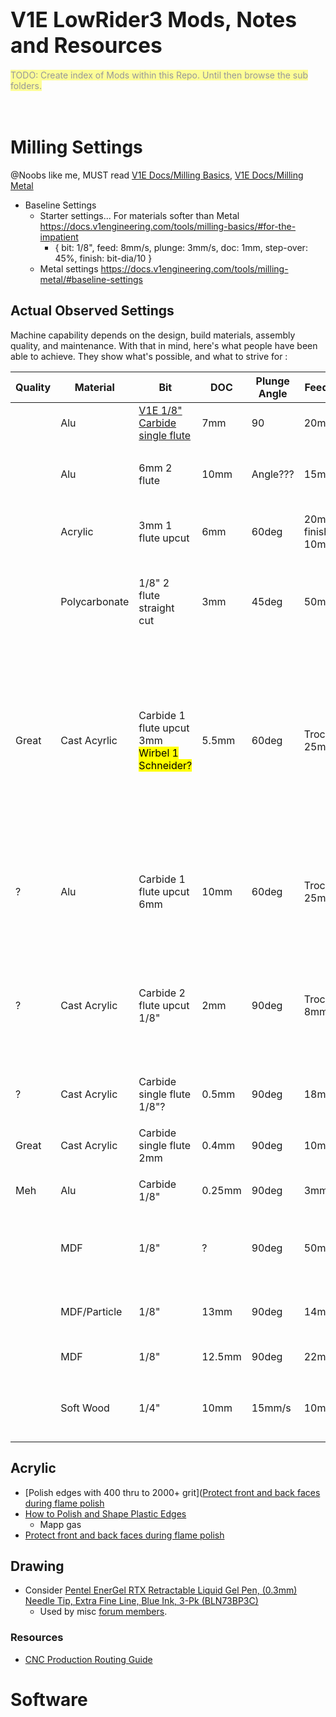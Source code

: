 # <big>V1E LowRider3 Mods, Notes and Resources</big>

<mark style="opacity:0.4">
TODO: Create index of Mods within this Repo.  Until then browse the sub folders.</mark>
<br/><br/><br/>

# Milling Settings
@Noobs like me, MUST read [V1E Docs/Milling Basics](https://docs.v1engineering.com/tools/milling-basics/), [V1E Docs/Milling Metal](https://docs.v1engineering.com/tools/milling-metal/)
- Baseline Settings
  - Starter settings...  For materials softer than Metal https://docs.v1engineering.com/tools/milling-basics/#for-the-impatient
    - { bit: 1/8", feed: 8mm/s, plunge: 3mm/s, doc: 1mm, step-over: 45%, finish: bit-dia/10 } 
  - Metal settings https://docs.v1engineering.com/tools/milling-metal/#baseline-settings


## Actual Observed Settings
Machine capability depends on the design, build materials, assembly quality, and maintenance.  With that in mind, here's what people have been able to achieve.  They show  what's possible, and what to strive for :

|Quality|Material|Bit|DOC|Plunge Angle|Feed XY|Feed Z|Speed|Coolant|Notes / Source |
| --- | --- | --- | --- | --- | --- | --- | --- | --- | --- |
||Alu|[V1E 1/8" Carbide single flute](https://www.v1e.com/products/carbide-single-flute)|7mm|90|20mm/s|4mm/s|RPM?|25psi air + hint of IPA|Trochoidal Milling: Stepover 10% Width: 50% Oscillation: 0<br/>https://youtu.be/wTbvzWy-f1o |
||
||Alu|6mm 2 flute|10mm|Angle???|15mm/s|4mm/s|Speed???|Coolant???|@ Tokoloshe, <br/>- Video https://www.youtube.com/watch?v=d00vYzRvVSI |
||
||Acrylic|3mm 1 flute upcut|6mm|60deg|20mm/s, finish: 10mm/s|2mm/s|Makita/Katsu 1 = lowest|None|@Olivier [Acylic on LR2](https://forum.v1e.com/t/acrylic-on-lr2/33034/29?u=azab2c)<br/>- step-over: 30%, trochoidal-stepover : 20%, trochoidal-width: 50%, oscillation: 0.05mm
||
||Polycarbonate|1/8" 2 flute straight cut|3mm|45deg|50mm/s|13mm/s|???||@jjwharris<br/>- Video @ https://www.youtube.com/watch?v=U8_uKYhMN8c<br/>- https://forum.v1e.com/t/cutting-polycarbonate/6869/7?u=azab2c
||
|Great|Cast Acyrlic|Carbide 1 flute upcut 3mm<br/><mark>Wirbel 1 Schneider?</mark>|5.5mm|60deg|Troch 25mm/s|Troch 7.5mm/s|10K (Makita Lowest setting)|NA|@ Tokoloshe step-over:75%,trochoidal-stepover:20%,trochoidal-width:50%, oscillation:0mm , <br/>- Video @ https://forum.v1e.com/t/control-box-for-the-open-cnc-shield-2/36611?u=azab2c <br/>- https://forum.v1e.com/t/der-froschkonig-lowrider-3-in-oldenburg-germany/35897/91?u=azab2c <br/>- https://forum.v1e.com/t/first-acrylic-cut-advice-please/27712/26?u=azab2c
||
|?|Alu|Carbide 1 flute upcut 6mm|10mm|60deg|Troch 25mm/s|Troch 7.5mm/s|10K (Makita Lowest setting)|NA|@ Tokoloshe step-over:<mark>???%</mark>,trochoidal-stepover:<mark>???%</mark>,trochoidal-width:50%, oscillation:0mm, <br/>- https://forum.v1e.com/t/der-froschkonig-lowrider-3-in-oldenburg-germany/35897/91?u=azab2c
||
|?|Cast Acrylic|Carbide 2 flute upcut 1/8"|2mm|90deg|Troch 8mm/s|Troch 1.6mm/s|7K|NA|@ barry99705 step-over:30%, trochoidal-step:20%, trochoidal-width:50%,oscillation: 0.05mm ?<br/>- https://www.youtube.com/watch?v=KtqhBiFaDpQ&t=396s <br/>- https://forum.v1e.com/t/acrylic-troubleshooting/5283/21?u=azab2c 
||
|?|Cast Acrylic|Carbide single flute 1/8"?|0.5mm|90deg|18mm/s|?|8.5K|?|https://forum.v1e.com/t/bits-for-cutting-abs-pc-plastic-at-1-8-inch-thickness/21278/5?u=azab2c
||
|Great|Cast Acrylic|Carbide single flute 2mm|0.4mm|90deg|10mm/s|3mm/s|5k|NA|https://forum.v1e.com/t/first-acrylic-cut-advice-please/27712/9?u=azab2c
||
|Meh|Alu|Carbide 1/8"|0.25mm|90deg|3mm/ms||10K|WD-40| https://forum.v1e.com/t/aluminum-plates-for-lr3-speeds-and-feeds/33094/6 |
||
||MDF|1/8"|?|90deg|50mm/s||||https://forum.v1e.com/t/lowrider-maximum-speeds-and-feeds-depends-cut-deep-with-slow-feeds-to-max-cut-volume/29228/3
||
||MDF/Particle|1/8"|13mm|90deg|14mm/s|4mm/s|20k|NA|Topic includes Ryan's profiles https://forum.v1e.com/t/doing-some-more-speed-testing/34972/4?u=azab2c
||
||MDF|1/8"|12.5mm|90deg|22mm/s||7k|NA|https://forum.v1e.com/t/lr3-speed/34613/4?u=azab2c
||
||Soft Wood|1/4"|10mm|15mm/s|10mm|||NA|https://forum.v1e.com/t/lowrider-maximum-speeds-and-feeds-depends-cut-deep-with-slow-feeds-to-max-cut-volume/29228/12

## Acrylic

- [Polish edges with 400 thru to 2000+ grit]([Protect front and back faces during flame polish](https://forum.v1e.com/t/acrylic-on-lr2/33034/32?u=azab2c)
- [How to Polish and Shape Plastic Edges](https://www.youtube.com/watch?v=QhAXbA2lmnE)
  - Mapp gas
- [Protect front and back faces during flame polish](https://forum.v1e.com/t/acrylic-on-lr2/33034/32?u=azab2c)

## Drawing
- Consider [Pentel EnerGel RTX Retractable Liquid Gel Pen, (0.3mm) Needle Tip, Extra Fine Line, Blue Ink, 3-Pk (BLN73BP3C)](https://www.amazon.com/gp/product/B01NAVDLI5)
  - Used by misc [forum members](https://forum.v1e.com/t/another-florida-build-lr3-2/38080/185?u=azab2c).

### Resources
- [CNC Production Routing Guide](https://forum.v1e.com/t/acrylic-troubleshooting/5283/4?u=azab2c)


# Software
